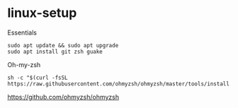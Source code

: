 # linux-setup


Essentials
```
sudo apt update && sudo apt upgrade
sudo apt install git zsh guake
```

Oh-my-zsh
```
sh -c "$(curl -fsSL https://raw.githubusercontent.com/ohmyzsh/ohmyzsh/master/tools/install.sh)"
```
https://github.com/ohmyzsh/ohmyzsh
